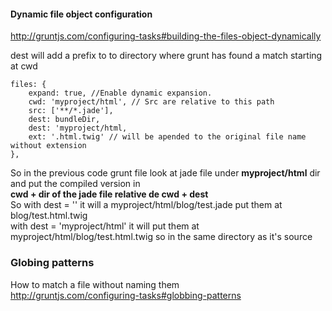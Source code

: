 #### Dynamic file object configuration 
http://gruntjs.com/configuring-tasks#building-the-files-object-dynamically


dest will add a prefix to to directory where grunt has found a match starting at cwd
````
files: {
    expand: true, //Enable dynamic expansion.
    cwd: 'myproject/html', // Src are relative to this path
    src: ['**/*.jade'],
    dest: bundleDir,
    dest: 'myproject/html,
    ext: '.html.twig' // will be apended to the original file name without extension
}, 
````
So in the previous code grunt file look at jade file under **myproject/html** dir and put the compiled version in      
**cwd + dir of the jade file relative de cwd + dest**    
So with dest = '' it will a myproject/html/blog/test.jade put them at 
blog/test.html.twig      
with dest = 'myproject/html' it will put them at 
myproject/html/blog/test.html.twig so in the same directory as it's source


### Globing patterns 

How to match a file without naming them    
http://gruntjs.com/configuring-tasks#globbing-patterns